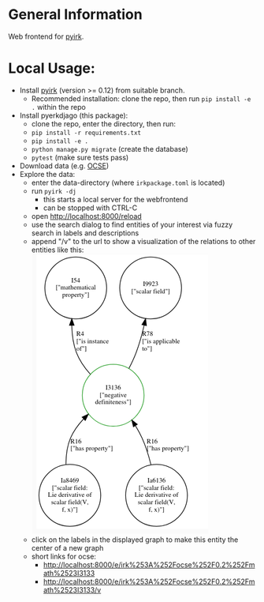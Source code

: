 # General Information

Web frontend for [pyirk](https://github.com/ackrep-org/pyirk-core).



# Local Usage:


- Install [pyirk](https://github.com/ackrep-org/pyirk-core) (version >= 0.12) from suitable branch.
    - Recommended installation: clone the repo, then run `pip install -e .` within the repo
- Install pyerkdjago (this package):
    - clone the repo, enter the directory, then run:
    - `pip install -r requirements.txt`
    - `pip install -e .`
    - `python manage.py migrate`  (create the database)
    - `pytest` (make sure tests pass)
- Download data (e.g. [OCSE](https://github.com/ackrep-org/ocse))
- Explore the data:
    - enter the data-directory (where `irkpackage.toml` is located)
    - run `pyirk -dj`
        - this starts a local server for the webfrontend
        - can be stopped with CTRL-C
    - open <http://localhost:8000/reload>
    - use the search dialog to find entities of your interest via fuzzy search in labels and descriptions
    - append "/v" to the url to show a visualization of the relations to other entities like this:
        ![example graph for one item](doc/img/example-partial-graph-I3136__negative_definiteness.png "example graph for one item")
    - click on the labels in the displayed graph to make this entity the center of a new graph
    - short links for ocse:
        - <http://localhost:8000/e/irk%253A%252Focse%252F0.2%252Fmath%2523I3133>
        - <http://localhost:8000/e/irk%253A%252Focse%252F0.2%252Fmath%2523I3133/v>
